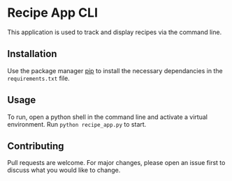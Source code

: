 # Recipe App CLI

This application is used to track and display recipes via the command line. 

## Installation

Use the package manager [pip](https://pip.pypa.io/en/stable/cli/pip_install/) to install the necessary dependancies in the `requirements.txt` file. 

## Usage

To run, open a python shell in the command line and activate a virtual environment. Run `python recipe_app.py` to start.

## Contributing

Pull requests are welcome. For major changes, please open an issue first
to discuss what you would like to change.

